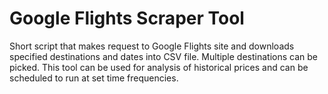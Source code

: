 # Google Flights Scraper Tool

Short script that makes request to Google Flights site and downloads specified destinations and dates into CSV file. Multiple destinations can be picked.
This tool can be used for analysis of historical prices and can be scheduled to run at set time frequencies. 
